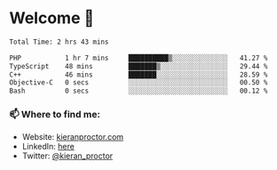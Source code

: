 # Welcome 🦘

<!--START_SECTION:waka-->

```txt
Total Time: 2 hrs 43 mins

PHP           1 hr 7 mins     ██████████▒░░░░░░░░░░░░░░   41.27 %
TypeScript    48 mins         ███████▒░░░░░░░░░░░░░░░░░   29.44 %
C++           46 mins         ███████░░░░░░░░░░░░░░░░░░   28.59 %
Objective-C   0 secs          ░░░░░░░░░░░░░░░░░░░░░░░░░   00.50 %
Bash          0 secs          ░░░░░░░░░░░░░░░░░░░░░░░░░   00.12 %
```

<!--END_SECTION:waka-->

### 📫 Where to find me:

-   Website: [kieranproctor.com](https://kieranproctor.com/)
-   LinkedIn: [here](https://www.linkedin.com/in/kieran-proctor-086b5a159/)
-   Twitter: [@kieran_proctor](https://twitter.com/kieran_proctor)

